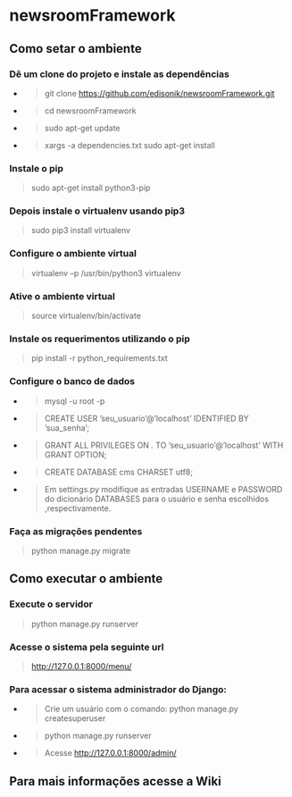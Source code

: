# newsroomFramework

## Como setar o ambiente

### Dê um clone do projeto e instale as dependências
* > git clone https://github.com/edisonik/newsroomFramework.git
* > cd newsroomFramework
* > sudo apt-get update
* > xargs -a dependencies.txt sudo apt-get install

### Instale o pip
  > sudo apt-get install python3-pip

### Depois instale o virtualenv usando pip3
  > sudo pip3 install virtualenv

### Configure o ambiente virtual
  > virtualenv –p /usr/bin/python3 virtualenv

### Ative o ambiente virtual
  > source virtualenv/bin/activate
  
### Instale os requerimentos utilizando o pip
  > pip install -r python_requirements.txt

### Configure o banco de dados
  * > mysql -u root -p
  * > CREATE USER ’seu_usuario’@’localhost’ IDENTIFIED BY ’sua_senha’;
  * > GRANT ALL PRIVILEGES ON *.* TO ’seu_usuario’@’localhost’ WITH GRANT OPTION;
  * > CREATE DATABASE cms CHARSET utf8;
  * > Em settings.py modifique as entradas USERNAME e PASSWORD do dicionário DATABASES para o usuário e senha escolhidos ,respectivamente.

### Faça as migrações pendentes
  > python manage.py migrate


## Como executar o ambiente

### Execute o servidor
  > python manage.py runserver
### Acesse o sistema pela seguinte url
  > http://127.0.0.1:8000/menu/
  
### Para acessar o sistema administrador do Django:
  * > Crie um usuário com o comando: python manage.py createsuperuser
  * > python manage.py runserver
  * > Acesse http://127.0.0.1:8000/admin/

## Para mais informações acesse a Wiki
